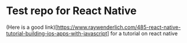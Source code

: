 # Test repo for React Native

(Here is a good link)[https://www.raywenderlich.com/485-react-native-tutorial-building-ios-apps-with-javascript]
for a tutorial on react native